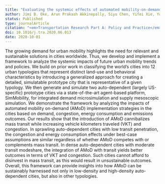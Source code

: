 ```yaml
---
title: "Evaluating the systemic effects of automated mobility-on-demand services via large-scale agent-based simulation of auto-dependent prototype cities"
author: Jimi B. Oke, Arun Prakash Akkinepally, Siyu Chen, Yifei Xie, Youssef M. Aboutaleb, Carlos Lima Azevedo, P. Christopher Zegras, Joseph Ferreira, Moshe Ben-Akiva
status: Published
type: journalArticle
citation: "<em>Transportation Research Part A: Policy and Practice</em>, <b>140</b>(NA):98-126"
doi: 10.1016/j.tra.2020.06.013
date: 2020-10-01
---
```



The growing demand for urban mobility highlights the need for relevant and sustainable solutions in cities worldwide. Thus, we develop and implement a framework to analyze the systemic impacts of future urban mobility trends and policies. We build on prior work in classifying the world’s cities into 12 urban typologies that represent distinct land-use and behavioral characteristics by introducing a generalized approach for creating a detailed, simulatable prototype city that is representative of a given typology. We then generate and simulate two auto-dependent (largely US-specific) prototype cities via a state-of-the-art agent-based platform, SimMobility, for integrated demand microsimulation and supply mesoscopic simulation. We demonstrate the framework by analyzing the impacts of automated mobility on-demand (AMoD) implementation strategies in the cities based on demand, congestion, energy consumption and emissions outcomes. Our results show that the introduction of AMoD cannibalizes mass transit while increasing vehicle kilometers traveled (VKT) and congestion. In sprawling auto-dependent cities with low transit penetration, the congestion and energy consumption effects under best-case assumptions are similar regardless of whether AMoD competes with or complements mass transit. In dense auto-dependent cities with moderate transit modeshare, the integration of AMoD with transit yields better outcomes in terms of VKT and congestion. Such cities cannot afford to disinvest in mass transit, as this would result in unsustainable outcomes. Overall, this framework can provide insights into how AMoD can be sustainably harnessed not only in low-density and high-density auto-dependent cities, but also in other typologies.
